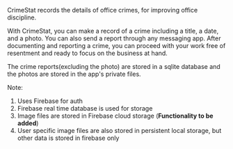 CrimeStat records the details of office crimes, for improving office discipline. 

With CrimeStat, you can make a record of a crime including a title, a date, and a photo. You can also send a report through any messaging app. After documenting and reporting a crime, you can proceed with your work free of resentment and ready to focus on the business at hand.

The crime reports(excluding the photo) are stored in a sqlite database and the photos are stored in the app's private files.

Note:
1. Uses Firebase for auth
2. Firebase real time database is used for storage
3. Image files are stored in Firebase cloud storage (**Functionality to be added**)
4. User specific image files are also stored in persistent local storage, but other data is stored in firebase only
